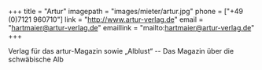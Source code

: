 +++
title = "Artur"
imagepath = "images/mieter/artur.jpg"
phone = ["+49 (0)7121 960710"]
link = "http://www.artur-verlag.de"
email = "hartmaier@artur-verlag.de"
emaillink = "mailto:hartmaier@artur-verlag.de"
+++

Verlag für das artur-Magazin sowie „Alblust“ -- Das Magazin über die schwäbische Alb